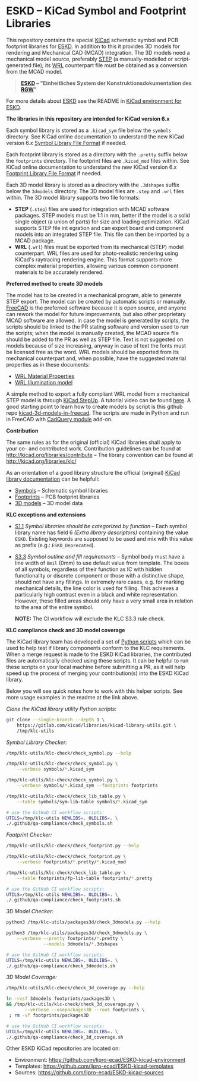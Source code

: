 # ESKD – KiCad Symbol and Footprint Libraries

This repository contains the special [KiCad] schematic symbol and PCB footprint
libraries for [ESKD]. In addition to this it provides 3D models for rendering
and Mechanical CAD (MCAD) integration. The 3D models need a mechanical model
source, preferably [STEP] (a manually-modelled or script-generated file); its
[WRL] counterpart file must be obtained as a conversion from the MCAD model.

> **[ESKD] – "Einheitliches System der Konstruktionsdokumentation des [RGW]"**

For more details about [ESKD] see the README in [KiCad environment for ESKD].

[RGW]: https://de.wikipedia.org/wiki/Rat_f%C3%BCr_gegenseitige_Wirtschaftshilfe "Rat für gegenseitige Wirtschaftshilfe"
[ESKD]: https://d-nb.info/551201940 "Deutsche Netionalbibliothek"
[STEP]: https://en.wikipedia.org/wiki/ISO_10303-21 "ISO 10303-21 Clear Text Encoding of the Exchange Structure"
[WRL]: https://en.wikipedia.org/wiki/VRML "VRML file extension (Virtual Reality Modeling Language)"
[KiCad]: https://www.kicad.org/ "A Cross Platform and Open Source Electronics Design Automation Suite"
[KiCad environment for ESKD]: https://github.com/lipro-ecad/ESKD-kicad-environment

**The libraries in this repository are intended for KiCad version 6.x**

Each symbol library is stored as a `.kicad_sym` file below the `symbols`
directory. See KiCad online documentation to understand the new KiCad
version 6.x [Symbol Library File Format] if needed.

[Symbol Library File Format]: https://dev-docs.kicad.org/en/file-formats/sexpr-symbol-lib

Each footprint library is stored as a directory with the `.pretty` suffix
below the `footprints` directory. The footprint files are `.kicad_mod` files
within. See KiCad online documentation to understand the new KiCad version 6.x
[Footprint Library File Format] if needed.

[Footprint Library File Format]: https://dev-docs.kicad.org/en/file-formats/sexpr-footprint

Each 3D model library is stored as a directory with the `.3dshapes` suffix
below the `3dmodels` directory. The 3D model files are `.step` and `.wrl`
files within. The 3D model library supports two file formats:

* **STEP** (`.step`) files are used for integration with MCAD software
  packages. STEP models must be 1:1 in mm, better if the model is a solid
  single object (a union of parts) for size and loading optimization. KiCad
  supports STEP file int egration and can export board and component models
  into an integrated STEP file. This file can then be imported by a MCAD
  package.
* **WRL** (`.wrl`) files must be exported from its mechanical (STEP) model
  counterpart. WRL files are used for photo-realistic rendering using KiCad's
  raytracing rendering engine. This format supports more complex material
  properties, allowing various common component materials to be accurately
  rendered.

**Preferred method to create 3D models**

The model has to be created in a mechanical program, able to generate STEP
export. The model can be created by automatic scripts or manually.
[FreeCAD](https://www.freecadweb.org/) is the preferred software because it is
open source, and anyone can rework the model for future improvements, but also
other proprietary MCAD software are allowed. In case the model is generated by
scripts, the scripts should be linked to the PR stating software and version
used to run the scripts; when the model is manually created, the MCAD source
file should be added to the PR as well as STEP file. Text is not suggested on
models because of size increasing, anyway in case of text the fonts must be
licensed free as the word. WRL models should be exported from its mechanical
counterpart and, when possible, have the suggested material properties as in
these documents:

* [WRL Material Properties]
* [WRL Illumination model]

A simple method to export a fully compliant WRL model from a mechanical STEP
model is through [KiCad StepUp](https://github.com/easyw/kicadStepUpMod). A
tutorial video can be found [here](https://youtu.be/O6vr8QFnYGw). A good
starting point to learn how to create models by script is this github repo
[kicad-3d-models-in-freecad](https://github.com/easyw/kicad-3d-models-in-freecad).
The scripts are made in Python and run in FreeCAD with
[CadQuery module](https://github.com/jmwright/cadquery-freecad-module) add-on.

[WRL Material Properties]: https://gitlab.com/kicad/libraries/kicad-packages3D/-/blob/master/Vrml_materials_doc/KiCad_3D-Viewer_component-materials-reference-list_MarioLuzeiro.pdf "KiCad￼→ KiCad Libraries → KiCad Packages3D → Repository"
[WRL Illumination model]: https://gitlab.com/kicad/libraries/kicad-packages3D/-/blob/master/Vrml_materials_doc/KiCad_3D-Viewer_Illumination_model_and_materials-MarioLuzeiro.pdf "KiCad￼→ KiCad Libraries → KiCad Packages3D → Repository"

**Contribution**

The same rules as for the original (official) KiCad libraries shall apply
to your co- and contributed work. Contribution guidelines can be found
at http://kicad.org/libraries/contribute – The library convention can
be found at http://kicad.org/libraries/klc/

As an orientation of a good library structure the official (original)
[KiCad library documentation](https://kicad.github.io/) can be helpfull:

* [Symbols](https://kicad.github.io/symbols) – Schematic symbol libraries
* [Footprints](https://kicad.github.io/footprints) – PCB footprint libraries
* [3D models](https://kicad.github.io/packages3d) – 3D model data

**KLC exceptions and extensions**

* [S1.1] *Symbol libraries should be categorized by function* – Each symbol
  library name has field 6 *(Extra library descriptors)* containing the value
 `ESKD`. Existing keywords are supposed to be used and mix with this value as
  prefix (e.g.: `ESKD_Deprecated`).
* [S3.3] *Symbol outline and fill requirements* – Symbol body must have a line
  width of `0mil` (0mm) to use default value from template. The boxes of all
  symbols, regardless of their function as IC with hidden functionality or
  discrete component or those with a distinctive shape, should not have any
  fillings. In extremely rare cases, e.g. for marking mechanical details, the
  line color is used for filling. This achieves a particularly high contrast
  even in a black and white representation. However, these filled areas should
  only have a very small area in relation to the area of the entire symbol.

  **NOTE:** The CI workflow will exclude the KLC S3.3 rule check.

[S1.1]: https://klc.kicad.org/symbol/s1/s1.1/ "KLC: Symbol libraries should be categorized by function"
[S3.3]: https://klc.kicad.org/symbol/s3/s3.3/ "KLC: Symbol outline and fill requirements"

**KLC compliance check and 3D model coverage**

The KiCad library team has developed a set of
[Python scripts][kicad-library-utils] which can be used to help test if
library components conform to the KLC requirements. When a merge request
is made to the ESKD KiCad libraries, the contributed files are automatically
checked using these scripts. It can be helpful to run these scripts on your
local machine before submitting a PR, as it will help speed up the process
of merging your contribution(s) into the ESKD KiCad library.

Below you will see quick notes how to work with this helper scripts. See
more usage examples in the readme at the link above.

*Clone the KiCad library utility Python scripts*:
```sh
git clone --single-branch --depth 1 \
    https://gitlab.com/kicad/libraries/kicad-library-utils.git \
    /tmp/klc-utils
```

*Symbol Library Checker:*
```sh
/tmp/klc-utils/klc-check/check_symbol.py --help

/tmp/klc-utils/klc-check/check_symbol.py \
    --verbose symbols/*.kicad_sym

/tmp/klc-utils/klc-check/check_symbol.py \
    --verbose symbols/*.kicad_sym --footprints footprints

/tmp/klc-utils/klc-check/check_lib_table.py \
    --table symbols/sym-lib-table symbols/*.kicad_sym

# use the GitHub CI workflow scripts:
UTILS=/tmp/klc-utils NEWLIBS=. OLDLIBS=. \
./.github/qa-compliance/check_symbols.sh
```

*Footprint Checker:*
```sh
/tmp/klc-utils/klc-check/check_footprint.py --help

/tmp/klc-utils/klc-check/check_footprint.py \
    --verbose footprints/*.pretty/*.kicad_mod

/tmp/klc-utils/klc-check/check_lib_table.py \
    --table footprints/fp-lib-table footprints/*.pretty

# use the GitHub CI workflow scripts:
UTILS=/tmp/klc-utils NEWLIBS=. OLDLIBS=. \
./.github/qa-compliance/check_footprints.sh
```

*3D Model Checker:*
```sh
python3 /tmp/klc-utils/packages3d/check_3dmodels.py --help

python3 /tmp/klc-utils/packages3d/check_3dmodels.py \
    --verbose --pretty footprints/*.pretty \
              --models 3dmodels/*.3dshapes

# use the GitHub CI workflow scripts:
UTILS=/tmp/klc-utils NEWLIBS=. OLDLIBS=. \
./.github/qa-compliance/check_3dmodels.sh
```

*3D Model Coverage:*
```sh
/tmp/klc-utils/klc-check/check_3d_coverage.py --help

ln -rvsf 3dmodels footprints/packages3D \
&& /tmp/klc-utils/klc-check/check_3d_coverage.py \
       --verbose --usepackages3D --root footprints \
 ; rm -vf footprints/packages3D

# use the GitHub CI workflow scripts:
UTILS=/tmp/klc-utils NEWLIBS=. OLDLIBS=. \
./.github/qa-compliance/check_3d_coverage.sh
```

[kicad-library-utils]: https://gitlab.com/kicad/libraries/kicad-library-utils

Other ESKD KiCad repositories are located on:

* Environment: https://github.com/lipro-ecad/ESKD-kicad-environment
* Templates: https://github.com/lipro-ecad/ESKD-kicad-templates
* Sources: https://github.com/lipro-ecad/ESKD-kicad-sources
